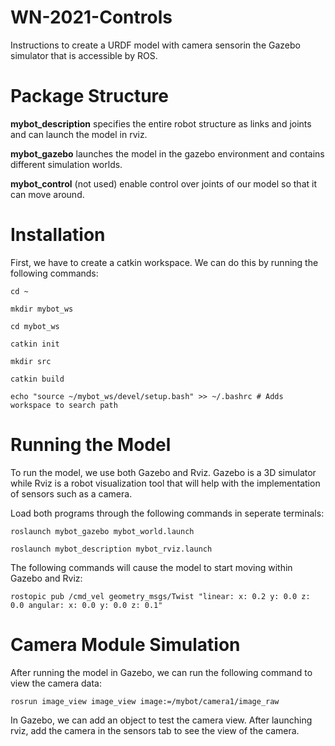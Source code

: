 # WN-2021-Controls
Instructions to create a URDF model with camera sensorin the Gazebo simulator that is accessible by ROS. 
# Package Structure
**mybot_description** specifies the entire robot structure as links and joints and can launch the model in rviz.

**mybot_gazebo** launches the model in the gazebo environment and contains different simulation worlds.

**mybot_control** (not used) enable control over joints of our model so that it can move around.

# Installation

First, we have to create a catkin workspace. We can do this by running the following commands:

`cd ~`

`mkdir mybot_ws`

`cd mybot_ws`

`catkin init`

`mkdir src`

`catkin build`

`echo "source ~/mybot_ws/devel/setup.bash" >> ~/.bashrc # Adds workspace to search path`

# Running the Model

To run the model, we use both Gazebo and Rviz. Gazebo is a 3D simulator while Rviz is a robot visualization tool that will help with the implementation of sensors such as a camera. 

Load both programs through the following commands in seperate terminals:

`roslaunch mybot_gazebo mybot_world.launch`

`roslaunch mybot_description mybot_rviz.launch`

The following commands will cause the model to start moving within Gazebo and Rviz:

`rostopic pub /cmd_vel geometry_msgs/Twist "linear:
  x: 0.2
  y: 0.0
  z: 0.0
angular:
  x: 0.0
  y: 0.0
  z: 0.1"`
  
# Camera Module Simulation

After running the model in Gazebo, we can run the following command to view the camera data:

`rosrun image_view image_view image:=/mybot/camera1/image_raw`

In Gazebo, we can add an object to test the camera view. After launching rviz, add the camera in the sensors tab to see the view of the camera.
  
